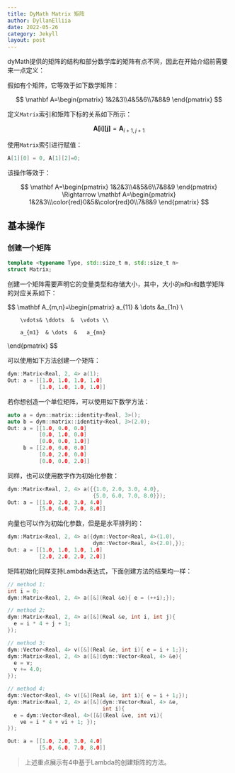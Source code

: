 ```yaml
---
title: DyMath Matrix 矩阵
author: DyllanElliia
date: 2022-05-26
category: Jekyll
layout: post
---
```


dyMath提供的矩阵的结构和部分数学库的矩阵有点不同，因此在开始介绍前需要来一点定义：

假如有个矩阵，它等效于如下数学矩阵：

$$
\mathbf A=\begin{pmatrix}
1&2&3\\4&5&6\\7&8&9
\end{pmatrix}
$$

定义`Matrix`索引和矩阵下标的关系如下所示：

$$
\mathbf {A[i][j]}=\mathbf A_{i+1,j+1}
$$

使用`Matrix`索引进行赋值：

~~~cpp
A[1][0] = 0, A[1][2]=0;
~~~

该操作等效于：

$$
\mathbf A=\begin{pmatrix}
1&2&3\\4&5&6\\7&8&9
\end{pmatrix}
\Rightarrow
\mathbf A=\begin{pmatrix}
1&2&3\\\color{red}0&5&\color{red}0\\7&8&9
\end{pmatrix}
$$

## 基本操作

### 创建一个矩阵

~~~cpp
template <typename Type, std::size_t m, std::size_t n>
struct Matrix;
~~~

创建一个矩阵需要声明它的变量类型和存储大小，其中，大小的`m`和`n`和数学矩阵的对应关系如下：

$$
\mathbf A_{m,n}=\begin{pmatrix}
        a_{11}    &  \dots  &a_{1n}  \\

        \vdots& \ddots  &  \vdots \\

        a_{m1}  & \dots  &   a_{mn}
\end{pmatrix}
$$

可以使用如下方法创建一个矩阵：

~~~cpp
dym::Matrix<Real, 2, 4> a(1);
Out: a = [[1.0, 1.0, 1.0, 1.0]
          [1.0, 1.0, 1.0, 1.0]]
~~~

若你想创造一个单位矩阵，可以使用如下数学方法：

~~~cpp
auto a = dym::matrix::identity<Real, 3>();
auto b = dym::matrix::identity<Real, 3>(2.0);
Out: a = [[1.0, 0.0, 0.0]
          [0.0, 1.0, 0.0]
          [0.0, 0.0, 1.0]]
     b = [[2.0, 0.0, 0.0]
          [0.0, 2.0, 0.0]
          [0.0, 0.0, 2.0]]
~~~

同样，也可以使用数字作为初始化参数：

~~~cpp
dym::Matrix<Real, 2, 4> a({{1.0, 2.0, 3.0, 4.0},
                           {5.0, 6.0, 7.0, 8.0}});
Out: a = [[1.0, 2.0, 3.0, 4.0]
          [5.0, 6.0, 7.0, 8.0]]
~~~

向量也可以作为初始化参数，但是是水平排列的：

~~~cpp
dym::Matrix<Real, 2, 4> a({dym::Vector<Real, 4>(1.0),
                           dym::Vector<Real, 4>(2.0),});
Out: a = [[1.0, 1.0, 1.0, 1.0]
          [2.0, 2.0, 2.0, 2.0]]
~~~

矩阵初始化同样支持Lambda表达式，下面创建方法的结果均一样：

~~~cpp
// method 1:
int i = 0;
dym::Matrix<Real, 2, 4> a([&](Real &e){ e = (++i);});

// method 2:
dym::Matrix<Real, 2, 4> a([&](Real &e, int i, int j){ 
  e = i * 4 + j + 1;
});

// method 3:
dym::Vector<Real, 4> v([&](Real &e, int i){ e = i + 1;});
dym::Matrix<Real, 2, 4> a([&](dym::Vector<Real, 4> &e){ 
  e = v;
  v += 4.0;
});

// method 4:
dym::Vector<Real, 4> v([&](Real &e, int i){ e = i + 1;});
dym::Matrix<Real, 2, 4> a([&](dym::Vector<Real, 4> &e, 
                              int i){ 
  e = dym::Vector<Real, 4>([&](Real &ve, int vi){
    ve = i * 4 + vi + 1; });
});

Out: a = [[1.0, 2.0, 3.0, 4.0]
          [5.0, 6.0, 7.0, 8.0]]
~~~

> 上述重点展示有4中基于Lambda的创建矩阵的方法。

<!-- 
### 矩阵操作符

dyMath提供的`Matrix`的`=`和`cast`与`Vector`的机制一样，此处不再赘述。

除外，还有常用数学操作符，首先为了简写，使用`R`代表实数`Real`和`Reali`等，使用`V`代表向量`Vector`，使用`M`代表矩阵`Matrix`：

| 操作符 | 操作                | 备注                         |
| :----: | :------------------ | :--------------------------- |
|  `+`   | `R+M`, `M+R`, `M+M` |                              |
|  `-`   | `R-M`, `M-R`, `M-M` |                              |
|  `*`   | `R*M`, `M*R`, `M*V`, `M*M` | `M*V`为矩阵和向量的乘积，`M*M`为矩阵叉乘                           |
|  `/`   | `R/M`, `M/R`        |                              |
|  `+=`  | `M+=R`, `M+=M`      |                              |
|  `-=`  | `M-=R`, `M-=M`      |                              |
|  `*=`  | `M*=R`      |                              |
|  `/=`  | `M/=R`      |                              |

### 元素访问

最基础的元素访问，就是上文提到的：

~~~cpp
a[i][j] = 0;
~~~

除外，有很多图形学开发者希望使用基于列向量的访问，因此提供了下面两个接口：

~~~cpp
auto a = dym::matrix::identity<Real, 3>();

// 获取第0列的列向量
auto v0 = a.getColVec(0);

// 列向量写入第2列
a.setColVec(2, v0 * 1.5);

Out: a = [[1.0, 0.0, 1.5]
          [0.0, 1.0, 0.0]
          [0.0, 0.0, 0.0]]
~~~

### 输出 & 命令行显示

同`Vector`，`Matrix`提供了`<<`和`show`两种命令行输出方法，且调用效果一致。

## 矩阵数值方法

### sub 余子式

dyMath使用`Matrix`实现行列式，`sub`可以获取矩阵$\mathbf A$的余子式$\mathbf A_{ij}$：

~~~cpp
auto a = dym::matrix::identity<Real, 3>();
auto aij = a.sub(0, 1);
Out: aij = [[0.0, 0.0]
            [0.0, 1.0]]
~~~

### det 行列式值

使用`det`可以计算一个矩阵的行列式值：

~~~cpp
auto a = dym::matrix::identity<Real, 3>();
auto b = a.det();
Out: b = 1.0
~~~

### inverse 逆矩阵

dyMath提供了一个效率较高的逆矩阵计算方案：

~~~cpp
auto b = a * a.inverse();
// inv 为简写inverse，完全等效
auto b = a * a.inv();
~~~

### trace 迹

可以使用`trace`和`tr`计算一个矩阵的迹：

~~~cpp
auto b = a.trace();
auto b = a.tr();
~~~

### transpose 转置

使用`transpose`获得矩阵的转置矩阵：

~~~cpp
auto at = a.transpose();
auto at = dym::matrix::transposed(a);
~~~

### outer_product 向量外积

向量外积放在这里，是因为它的结果是一个矩阵，因此我将它归类在了矩阵方法。

~~~cpp
auto b = dym::matrix::outer_product(
  dym::Vector<Real, 2>({1.0,2.0}),
  dym::Vector<Real, 2>({3.0,4.0}));
Out: b = [[3.0, 4.0], 
          [6.0, 8.0]]
~~~

### SVD 奇异值分解

dyMath支持SVD分解，且提供一个针对32浮点的快速分解方案，支持截断奇异值分解：

~~~cpp
dym::Matrix<Real, 3, 3> A(...) U, Sig, V;
dym::matrix::svd(a, U, Sig, V);

// 快速3x3 32位浮点奇异值分解
dym::Matrix<float, 3, 3> A(...) U, Sig, V;
dym::matrix::svd(a, U, Sig, V, true);
~~~

> 若不是32位浮点，设置了`use_fast3x3Svd`为`true`也不会有效果。

|SVD方案|耗时（运行$10^5$次）|平均误差|
|:---:|:---:|:---:|
|截断奇异值分解|0.078159s|2.95544e-17|
|传统3x3奇异值分解|0.055009s |1.71387e-12|
|快速3x3奇异值分解|0.014366s|0.00078451|

快速3x3很快，但精度不高，因此要酌情使用。这里对截断奇异值分解的测试是3x3矩阵，但它可以分解任意大小矩阵，且精度很高。

### PD 极分解

PD分解是`svd`的一种拓展算法：

~~~cpp
dym::Matrix<Real, 3, 3> A(...) U, P;
dym::matrix::pd(a, U, P);
~~~

### for_each 遍历

dyMath提供了`for_each`方法，用户遍历`Matrix`元素时，可以使用该方法实现基于循环展开的遍历操作：

~~~cpp
a.for_each([&](Real &e){ e = 0.0;});

a.for_each([&](Real &e, int i, int j){
  if (i == j) e = 1.0;
  else e = 0.0;
});
~~~

### shape 维度

`shape`返回一个标记`Index`，这是一个历史残留变量，未来指不定哪天会被优化掉，你可以理解为一个`dym::Vector<int, ?>()`，但它的大小是可变的、未知的，这到介绍`Tensor`时，你就可以知道为什么这样设定。

~~~cpp
dym::Matrix<Real, 3, 4> a;

auto b = a.shape();
Out: b = [3, 4]
~~~ -->
